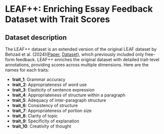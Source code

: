 # LEAF++: Enriching Essay Feedback Dataset with Trait Scores

## Dataset description
The LEAF++ dataset is an extended version of the original LEAF dataset by Behzad et al. (2024)([Paper](https://aclanthology.org/2024.naacl-short.36.pdf), [Dataset](https://github.com/shabnam-b/LEAF)), which previously included only free-form feedback. LEAF++ enriches the original dataset with detailed trait-level annotations, providing scores across multiple dimensions. Here are the names for each traits:
- **trait_1**: Grammar accuracy
- **trait_2**: Appropriateness of word use
- **trait_3**: Elasticity of sentence expression
- **trait_4**: Appropriateness of structure within a paragraph
- **trait_5**: Adequacy of inter-paragraph structure
- **trait_6**: Consistency of structure
- **trait_7**: Appropriateness of portion size
- **trait_8**: Clarity of topic
- **trait_9**: Specificity of explanation
- **trait_10**: Creativity of thought
